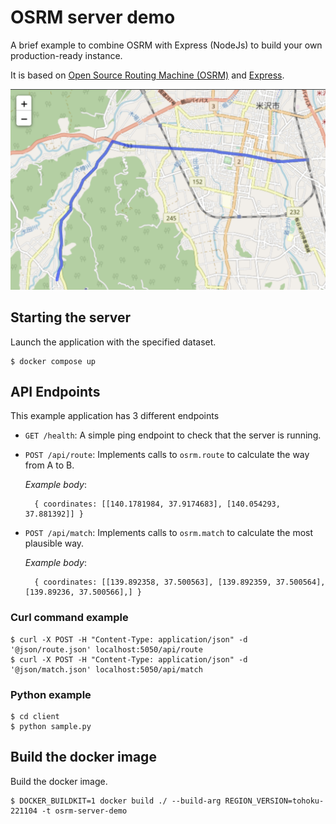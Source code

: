 # OSRM server demo
A brief example to combine OSRM with Express (NodeJs) to build your own
production-ready instance.

It is based on [Open Source Routing Machine (OSRM)](https://project-osrm.org)
and [Express](http://expressjs.com/).

![route image](img/route.png "sample")

## Starting the server
Launch the application with the specified dataset.
```
$ docker compose up
```

## API Endpoints

This example application has 3 different endpoints

* `GET /health`: A simple ping endpoint to check that the server is running.

* `POST /api/route`: Implements calls to `osrm.route` to calculate the way from A to B.

  _Example body_:
  ```
    { coordinates: [[140.1781984, 37.9174683], [140.054293, 37.881392]] }
  ```

* `POST /api/match`: Implements calls to `osrm.match` to calculate the most plausible way.

  _Example body_:
  ```
    { coordinates: [[139.892358, 37.500563], [139.892359, 37.500564], [139.89236, 37.500566],] }
  ```

### Curl command example
```
$ curl -X POST -H "Content-Type: application/json" -d '@json/route.json' localhost:5050/api/route
$ curl -X POST -H "Content-Type: application/json" -d '@json/match.json' localhost:5050/api/match
```

### Python example
```
$ cd client
$ python sample.py
```

## Build the docker image
Build the docker image.
```
$ DOCKER_BUILDKIT=1 docker build ./ --build-arg REGION_VERSION=tohoku-221104 -t osrm-server-demo
```
